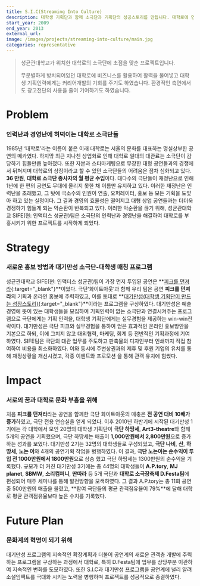 ```yaml
---
title: S.I.C(Streaming Into Culture)
description: 대학생 기획단과 함께 소극단과 기획단의 성공스토리를 만듭니다. 대학로에 연극의 희망을!
start_year: 2009
end_year: 2013
external_url:
image: /images/projects/streaming-into-culture/main.jpg
categories: representative
---
```


>성균관대학교가 위치한 대학로의 소극단에 초점을 맞춘 프로젝트입니다.
>
>무분별하게 방치되어있던 대학로에 비즈니스를 활용하여 활력을 불어넣고
>대학생 기획인력에게는 커리어개발의 기회를 주기도 하였습니다.
>환경적인 측면에서도 광고전단의 사용을 줄여 기여하기도 하였습니다.

# Problem
### 인력난과 경영난에 허덕이는 대학로 소극단들
1985년 ‘대학로’라는 이름이 붙은 이래 대학로는 서울의 문화를 대표하는 명실상부한 공연의 메카였다.
하지맊 최근 지나친 상업화로 인해 대학로 일대의 대관료는 소극단이 감당하기 힘들만큼 높아졌다.
또한 자본과 스타마케팅으로 무장한 대형 공연들과의 경쟁에서 뒤쳐지며 대학로의 상징이라고 할 수 있던 소극단들의 어려움은 점차 심화되고 있다.
**36 만원**, **대학로 소극단 종사자의 월 평균 수입**이다.
대다수의 극단들이 재정난으로 인해 1년에 한 편의 공연도 무대에 올리지 못한 채 이름만 유지하고 있다.
이러한 재정난은 인력난을 초래했고, 그 탓에 극소수의 인원이 연출, 오퍼레이터, 홍보 등 모든 기획을 도맟아 하고 있는 실정이다. 그 결과 경영의 효율성은 떨어지고 대형 상업 공연들과는 더더욱 경쟁하기 힘들게 되는 악순환이 반복되고 있다. 이러한 악순환을 끊기 위해, 성균관대학교 SIFE(현: 인액터스 성균관)팀은 소극단의 인력난과 경영난을 해결하여 대학로를 부흥시키기 위한 프로젝트를 시작하게 되었다.

# Strategy

### 새로운 홍보 방법과 **대기만성** 소극단-대학생 매칭 프로그램

성균관대학교 SIFE(현: 인액터스 성균관)팀이 가장 먼저 투입된 공연은 **[피크를 던져라](http://ticket.interpark.com/Ticket/Goods/GoodsInfo.asp?GoodsCode=09008765){:target="_blank"}**이었다.
극단‘화이트아웃’과 함께 우리 팀은 공연 **피크를 던져라**의 기획과 온라인 홍보에 주력하였고,
이를 토대로 **[대기만성(대학생 기획단이 만드는 성장스토리)](https://search.naver.com/search.naver?sm=tab_hty.top&where=nexearch&query=%EB%8C%80%EA%B8%B0%EB%A7%8C%EC%84%B1+sife&oquery=%EB%8C%80%EA%B8%B0%EB%A7%8C%EC%84%B1&tqi=TGIZFspySEKssZnW2pCssssstzK-179994){:target="_blank"}**이라는 프로그램을 구상하였다.
대기만성은 예술경영에 뜻이 있는 대학생들을 모집하여 기획인력이 없는 소극단과 연결시켜주는 프로그램으로 극단에게는 기획 인력을, 대학생 기획단에게는 실무경험을 제공하는 win-win전략이다. 대기만성은 극단 피크와 실무경험을 통하여 얻은 효과적인 온라인 홍보방안을 기본으로 하되, 이에 그치지 않고 대외협력, 마케팅, 회계 등 전반적인 기획과정에 기여하였다. SIFE팀은 극단의 대관 업무를 주도하고 판촉물의 디자인부터 인쇄까지 직접 참여하여 비용을 최소화하였다. 이와 동시에 주변상권과의 제휴 및 후원 기업의 유치를 통해 재정상황을 개선시켰고, 각종 이벤트와 프로모션 을 통해 관객 유치에 힘썼다.

# Impact

### 서로의 꿈과 대학로 문화 부흥을 위해

처음 **피크를 던져라**라는 공연을 함께한 극단 화이트아웃의 매춗은 **전 공연 대비 10배가 증가**하였고, 극단 전용 연습실을 얻게 되었다. 이후 2010년 하반기에 시작된 대기만성 1기에는 각 대학에서 모인 20명의 대학생 기획단이 **극단 하땅세**, **Art3-theatre**와 함께 5개의 공연을 기획했으며, 극단 하땅세는 매출이 **1,000만원에서 2,800만원**으로 증가하는 성과를 보였다. 대기만성 2기는 32명의 대학생들로 구성되었고, **극단 나비**, **산**, **하땅세**, **노는 이**와 4개의 공연기획 작업을 병행하였다. 이 결과, **극단 노는이는 순수익이 투입 전 1000만원에서 1800만원**으로 상승 했고 극단 하땅세는 1300만원의 순수익을 기록했다.
규모가 더 커진 대기만성 3기에는 총 44명의 대학생들이 **A.P.tory**, **MJ planet**, **SBMW**, **소리컴퍼니**, **딴따라** 등 5개 극단과 **대학로 소극장축제 D.Festa팀**에 편성되어 매주 세미나를 통해 발전방향을 모색하였다. 그 결과 A.P.tory는 총 11회 공연 중 500만원의 매출을 올렸고, **참여 극단들의 평균 관객점유율이 79%**에 달해 대학로 평균 관객점유율보다 높은 수치를 기록했다.

# Future Plan

### 문화계의 혁명이 되기 위해

대기만성 프로그램의 지속적인 확장계획과 더불어 공연계의 새로운 관객층 개발에 주력하는 프로그램을 구상하는 과정에서 대학로, 특히 D.Festa팀에 업무를 상당부분 이관하여 지속적인 변화를 도모하였다. 또한 S.I.C과 대기만성 프로그램을 공연계에 널리 알려 소셜임팩트를 극대화 시키는 노력을 병행하며 프로젝트를 성공적으로 종결하였다.
